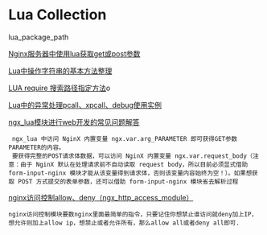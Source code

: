 # Lua Collection

lua_package_path


[Nginx服务器中使用lua获取get或post参数](http://www.server110.com/nginx/201310/2800.html)

[Lua中操作字符串的基本方法整理](http://www.3lian.com/edu/2015/05-29/217576.html)


[LUA require 搜索路径指定方法](http://blog.csdn.net/langeldep/article/details/8289199)o

[Lua中的异常处理pcall、xpcall、debug使用实例](http://www.jb51.net/article/55522.htm)

[ngx_lua模块进行web开发的常见问题解答](http://chaoslawful.iteye.com/blog/730463)

	 ngx_lua 中访问 NginX 内置变量 ngx.var.arg_PARAMETER 即可获得GET参数PARAMETER的内容。 
	 要获得完整的POST请求体数据，可以访问 NginX 内置变量 ngx.var.request_body（注意：由于 NginX 默认在处理请求前不自动读取 request body，所以目前必须显式借助 form-input-nginx 模块才能从该变量得到请求体，否则该变量内容始终为空！）。如果想获取 POST 方式提交的表单参数，还可以借助 form-input-nginx 模块省去解析过程


[nginx访问控制allow、deny（ngx_http_access_module）](https://www.ttlsa.com/linux/nginx-modules-ngx_http_access_module/)

	nginx访问控制模块要数nginx里面最简单的指令，只要记住你想禁止谁访问就deny加上IP，想允许则加上allow ip，想禁止或者允许所有，那么allow all或者deny all即可.